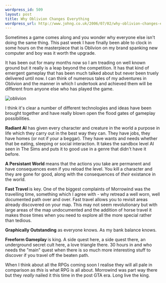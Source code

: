 ```yaml
--- 
wordpress_id: 509
layout: post
title: Why Oblivion Changes Everything
wordpress_url: http://www.johng.co.uk/2006/07/02/why-oblivion-changes-everything/
---
```

Sometimes a game comes along and you wonder why everyone else isn't doing the same thing. This past week I have finally been able to clock in some hours on the masterpiece that is Oblivion on my brand spanking new computer and boy was it worth the upgrade.

It has been out for many months now so I am treading on well known ground but it really is a leap beyond the competition. It has that kind of emergent gameplay that has been much talked about but never been truely delivered until now. I can think of numerous tales of my adventures in Oblivion and the manner in which I undertook and achieved them will be different from anyone else who has played the game.

<img id="image294" alt="oblivion" src="http://www.johng.co.uk/wp-content/uploads/2006/07/e3-2005-the-elder-scrolls-iv-oblivion--20050519073021867.jpg" />

I think it's clear a number of different technologies and ideas have been brought together and have really blown open the flood gates of gameplay possibilities.

**Radiant AI** has given every character and creature in the world a purpose in life which they carry out in the best way they can. They have jobs, they have homes (or not if your a beggar). They have wants and needs whether that be eating, sleeping or social interaction. It takes the sandbox level AI seen in The Sims and puts it to good use in a genre that didn't have it before.

<span style="font-weight: bold">A Persistant World </span>means that the actions you take are permanent and have consequences even if you reload the level. You kill a character and they are gone for good, along with the consequences of <em>their</em> existance in the world.

<span style="font-weight: bold">Fast Travel </span>is key. One of the biggest complaints of Morrowind was the travelling time, something which I agree with - why retread a well worn, well documented path over and over. Fast travel allows you to revisit areas already discovered on your map. This may not seem revolutionary but with large areas of the map undocumented and the addition of horse travel it makes those times when you need to explore all the more special rather than tedious.

**Graphically Outstanding** as everyone knows. As my bank balance knows.

<span style="font-weight: bold">Freeform Gameplay </span>is king. A side quest here, a side quest there, an underground secret cult here, a love triangle there. 30 hours in and who needs the "main" quest when there is so much more interesting stuff to discover if you travel off the beaten path.

When I think about all the RPGs coming soon I realise they will all pale in comparison as <em>this</em> is what RPG is all about. Morrowind was part way there but they <em>really</em> nailed it this time in the post GTA era. Long live the king.
